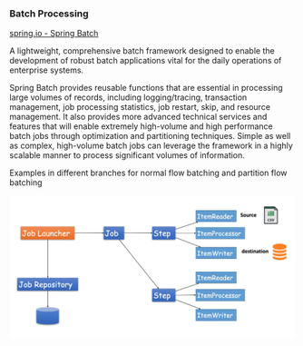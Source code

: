 ### Batch Processing

[spring.io - Spring Batch](https://spring.io/projects/spring-batch#overview)

A lightweight, comprehensive batch framework designed to enable the development of robust batch applications vital for 
the daily operations of enterprise systems.

Spring Batch provides reusable functions that are essential in processing large volumes of records, 
including logging/tracing, transaction management, job processing statistics, job restart, skip, 
and resource management. 
It also provides more advanced technical services and features that will enable extremely high-volume 
and high performance batch jobs through optimization and partitioning techniques. Simple as well as complex, 
high-volume batch jobs can leverage the framework in a highly scalable manner to process significant 
volumes of information.

Examples in different branches for normal flow batching and partition flow batching

![img1](src/main/resources/spring-batch-processing.png)